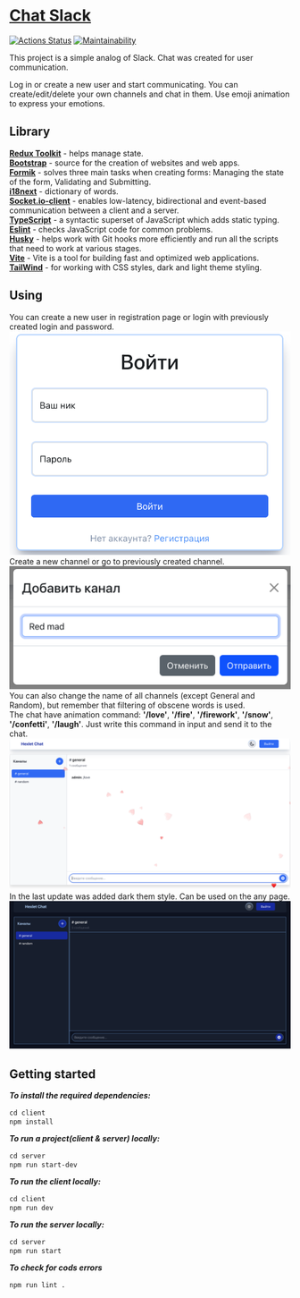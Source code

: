 # [Chat Slack](https://dianashilova.github.io/frontend-project-12-vite/login)

[![Actions Status](https://github.com/DianaShilova/frontend-project-12/actions/workflows/hexlet-check.yml/badge.svg)](https://github.com/DianaShilova/frontend-project-12/actions)
[![Maintainability](https://api.codeclimate.com/v1/badges/77b2860c4cf428786915/maintainability)](https://codeclimate.com/github/DianaShilova/frontend-project-12/maintainability)

This project is a simple analog of Slack. Chat was created for user communication.

Log in or create a new user and start communicating. You can create/edit/delete your own channels and chat in them. Use emoji animation to express your emotions.

## Library

**[Redux Toolkit](https://redux-toolkit.js.org/)** - helps manage state.  
**[Bootstrap](https://getbootstrap.com/)** - source for the creation of websites and web apps.  
**[Formik](https://formik.org/)** - solves three main tasks when creating forms: Managing the state of the form, Validating and Submitting.  
**[i18next](https://www.i18next.com/)** - dictionary of words.  
**[Socket.io-client](https://socket.io/)** - enables low-latency, bidirectional and event-based communication between a client and a server.  
**[TypeScript](https://www.typescriptlang.org/docs/)** - a syntactic superset of JavaScript which adds static typing.  
**[Eslint](https://eslint.org/docs/latest/use/migrate-to-8.0.0)** - checks JavaScript code for common problems.  
**[Husky](https://typicode.github.io/husky/)** - helps work with Git hooks more efficiently and run all the scripts that need to work at various stages.  
**[Vite](https://vitejs.dev/)** - Vite is a tool for building fast and optimized web applications.  
**[TailWind](https://tailwindcss.com/)** - for working with CSS styles, dark and light theme styling.   

## Using
You can create a new user in registration page or login with previously created login and password.
![login](image.png)
Create a new channel or go to previously created channel.
![alt text](image-1.png)
You can also change the name of all channels (except General and Random), but remember that filtering of obscene words is used.  
The chat have animation command: **'/love'**, **'/fire'**, **'/firework'**, **'/snow'**, **'/confetti'**, **'/laugh'**. Just write this command in input and send it to the chat.
![animation](image-6.png)
In the last update was added dark them style. Can be used on the any page.
![alt text](image-3.png)



## Getting started

**_To install the required dependencies:_**

```
cd client
npm install
```

**_To run a project(client & server) locally:_**

```
cd server
npm run start-dev
```

**_To run the client locally:_**

```
cd client
npm run dev
```

**_To run the server locally:_**

```
cd server
npm run start
```

**_To check for cods errors_**

```
npm run lint .
```
